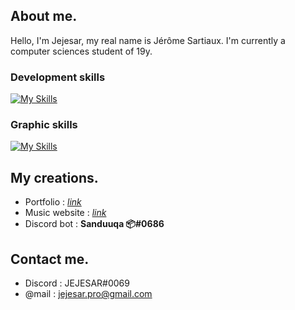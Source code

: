## About me.
Hello, I'm Jejesar, my real name is Jérôme Sartiaux. I'm currently a computer sciences student of 19y. 


### Development skills

[![My Skills](https://skillicons.dev/icons?i=c,css,html,js,discord,py,scss)](https://skillicons.dev)

### Graphic skills

[![My Skills](https://skillicons.dev/icons?i=ae,ai,ps,pr)](https://skillicons.dev)


## My creations.

- Portfolio : [*link*](https://jejesar.hosterfy.fr/)
- Music website : [*link*](https://greenpeppermusic.be/)
- Discord bot : **Sanduuqa 📦#0686**

## Contact me.
- Discord : JEJESAR#0069
- @mail : jejesar.pro@gmail.com
